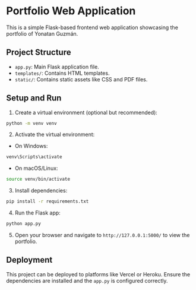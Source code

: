 # Portfolio Web Application

This is a simple Flask-based frontend web application showcasing the portfolio of Yonatan Guzmán.

## Project Structure

- `app.py`: Main Flask application file.
- `templates/`: Contains HTML templates.
- `static/`: Contains static assets like CSS and PDF files.

## Setup and Run

1. Create a virtual environment (optional but recommended):

```bash
python -m venv venv
```

2. Activate the virtual environment:

- On Windows:

```bash
venv\Scripts\activate
```

- On macOS/Linux:

```bash
source venv/bin/activate
```

3. Install dependencies:

```bash
pip install -r requirements.txt
```

4. Run the Flask app:

```bash
python app.py
```

5. Open your browser and navigate to `http://127.0.0.1:5000/` to view the portfolio.

## Deployment

This project can be deployed to platforms like Vercel or Heroku. Ensure the dependencies are installed and the `app.py` is configured correctly.
